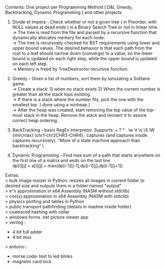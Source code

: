 Contents: One project per Programming Method ( D&I, Greedy, Backtracking, Dynamic Programming ) and other projects

1. Divide et Impera - Check whether or not a given tree ( in Preorder, with NULL values at dead ends ) is a Binary Search Tree or not in linear time. \
  -> The tree is read from the file and parsed by a recursive function that dynamically allocates memory for each node. \
  -> The tree is recursively checked for BST requirements using lower and upper bound values. The desired behavior is that each path from the root to a leaf should narrow down (converge) to a value, so the lower bound is updated on each right step, while the upper bound is updated on each left step. \
  -> Memory is freed by TreeDestructor recursive function. 
2. Greedy - Given a list of numbers, sort them by simulating a Solitaire game. \
  -> Create a stack: 1) when no stack exists 2) When the current number is greater than all the stack tops existing. \
  -> If there is a stack where the number fits, pick the one with the smallest top. ( done using a minheap ) \
  -> After the heap was created, start removing the top value of the top-most stack in the heap. Remove the stack and reinsert it to assure correct heap ordering. 
3. BackTracking - basic RegEx interpretor. Supports: + ? * . \w \t \s \S \W {min,max} [chr1-chr2CHR3-CHR4] ; captures (and captures inside captures recursively).
^More of a state machine approach than backtracking^ \

4. Dynamic Programming - Find max sum of a path that starts anywhere on the first line of a matrix and ends on the last line \
  dp[i][j] = a[i][j] + max(dp[i-1][j-1],dp[i-1][j],dp[i-1][j+1])

Extras: \
  \> bulk image resizer in Python: resizes all images in current folder to desired size and outputs them in a folder named "output" \
  \> e^x approximation in x64 Assembly (NASM without stdclib) \
  \> cos(x) approximation in x64 Assembly (NASM with stdclib) \
  \> physics plotting and tables in Python \
  \> public transport pathfinding (details in readme inside folder) \
  \> coalesced hashing with cellar \
  \> windows forms .net picture viewer app \
  \> verilog :
  - 4 bit full adder
  - 4 bit mux

<!------->
  
  \> arduino : 
  - morse code: text to led blinks 
  - magnetic card lock 

